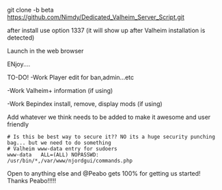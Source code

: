 
git clone -b beta https://github.com/Nimdy/Dedicated_Valheim_Server_Script.git

after install use option 1337 (it will show up after Valheim installation is detected)

Launch in the web browser

ENjoy....



TO-DO!
-Work Player edit for ban,admin...etc

-Work Valheim+ information (if using)

-Work Bepindex install, remove, display mods (if using)

Add whatever we think needs to be added to make it awesome and user friendly

```
# Is this be best way to secure it?? NO its a huge security punching bag... but we need to do something
# Valheim www-data entry for sudoers
www-data   ALL=(ALL) NOPASSWD: /usr/bin/*,/var/www/njordgui/commands.php
```


Open to anything else and @Peabo gets 100% for getting us started! Thanks Peabo!!!!!
